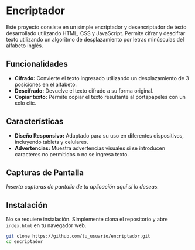 # Encriptador

Este proyecto consiste en un simple encriptador y desencriptador de texto desarrollado utilizando HTML, CSS y JavaScript. Permite cifrar y descifrar texto utilizando un algoritmo de desplazamiento por letras minúsculas del alfabeto inglés.

## Funcionalidades

- **Cifrado:** Convierte el texto ingresado utilizando un desplazamiento de 3 posiciones en el alfabeto.
- **Descifrado:** Devuelve el texto cifrado a su forma original.
- **Copiar texto:** Permite copiar el texto resultante al portapapeles con un solo clic.

## Características

- **Diseño Responsivo:** Adaptado para su uso en diferentes dispositivos, incluyendo tablets y celulares.
- **Advertencias:** Muestra advertencias visuales si se introducen caracteres no permitidos o no se ingresa texto.

## Capturas de Pantalla

_Inserta capturas de pantalla de tu aplicación aquí si lo deseas._

## Instalación

No se requiere instalación. Simplemente clona el repositorio y abre `index.html` en tu navegador web.

```bash
git clone https://github.com/tu_usuario/encriptador.git
cd encriptador
